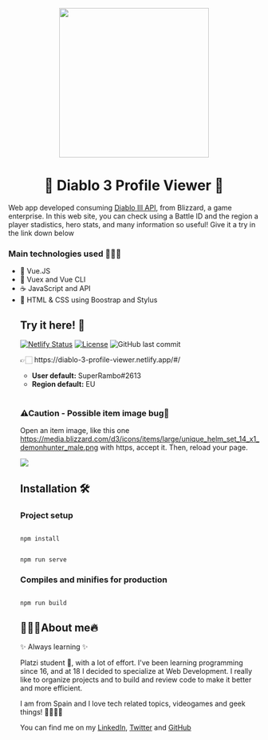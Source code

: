 <p align="center"><img width="300px" src="https://murlish.com/wp-content/uploads/2019/12/diablo-iii.png"></p>
<h1 align="center">👿 Diablo 3 Profile Viewer 👺</h1>
<p>Web app developed consuming <a href="https://develop.battle.net/documentation/diablo-3/game-data-apis">Diablo III API</a>, from Blizzard, a game enterprise. In this web site, you can check using a Battle ID and the region a player stadistics, hero stats, and many information so useful! Give it a try in the link down below</p>

<h3>Main technologies used 👷🏻‍♂️</h3>
<ul>
  <li>🔰 Vue.JS</li>
  <li>🔰 Vuex and Vue CLI</li>
  <li>☕ JavaScript and API</li>
  <li>🎨 HTML & CSS using Boostrap and Stylus</li>

<h2>Try it here! 🧾</h2>

[![Netlify Status](https://api.netlify.com/api/v1/badges/12b0d818-0acc-4737-a7e1-5b1b92ca60e6/deploy-status)](https://app.netlify.com/sites/vuedex-dha/deploys)
[![License](https://img.shields.io/github/license/David-H-Afonso/vuedex?color=blue)](./LICENSE)
![GitHub last commit](https://img.shields.io/github/last-commit/David-H-Afonso/vuedex)

<p>👉🏻 https://diablo-3-profile-viewer.netlify.app/#/</p>
<ul>
  <li><strong>User default:</strong> SuperRambo#2613</li>
  <li><strong>Region default:</strong> EU</li>
</ul>
  <br/>
  <h3>⚠Caution - Possible item image bug🐛</h3>
  <p>Open an item image, like this one <a href=https://media.blizzard.com/d3/icons/items/large/unique_helm_set_14_x1_demonhunter_male.png>https://media.blizzard.com/d3/icons/items/large/unique_helm_set_14_x1_demonhunter_male.png</a> with https, accept it. Then, reload your page.</p>
<a href="https://diablo-3-profile-viewer.netlify.app/#/" target="_blank"><img src="https://repository-images.githubusercontent.com/383039158/62718c00-ddc0-11eb-81de-5ebd290c3cde"></a>

<h2>Installation 🛠</h2>
<h3>Project setup</h3>
<code>
npm install 

npm run serve
</code>
<h3>Compiles and minifies for production</h3>
<code>
npm run build
</code>

<h2>👨🏻‍💻About me🔥</h2>
<p>✨ Always learning ✨</p>

<p>Platzi student 📕, with a lot of effort. I've been learning programming since 16, and at 18 I decided to specialize at Web Development. I really like to organize projects and to build and review code to make it better and more efficient.</p>

<p>I am from Spain and I love tech related topics, videogames and geek things! 🚀✨👨‍💻</p>

<p>You can find me on my <a href="https://www.linkedin.com/in/david-hormiga-afonso/" target="_blank">LinkedIn</a>, <a href="https://twitter.com/home" target="_blank">Twitter</a> and <a href="https://github.com/David-H-Afonso" target="_blank">GitHub</a></p>
